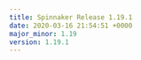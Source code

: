 ```yaml
---
title: Spinnaker Release 1.19.1
date: 2020-03-16 21:54:51 +0000
major_minor: 1.19
version: 1.19.1
---
```


<script src="https://gist.github.com/spinnaker-release/cc4410d674679c5765246a40f28e3cad.js?file=1.19.1.md"></script>
<script src="https://gist.github.com/spinnaker-release/cc4410d674679c5765246a40f28e3cad.js?file=1.19.0.md"></script>
